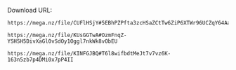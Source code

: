 Download URL:

```
https://mega.nz/file/CUFlHSjY#5EBhPZPfta3zcHSaZCtTw6ZiP6XTWr96UCZqY64AaEo
```

```
https://mega.nz/file/KUsGGTwA#OzmFnqZ-YSHSH5DivXaGl0vSdOy1Oggl7nkWk8vObEU
```

```
https://mega.nz/file/KINFGJBQ#T6l8wifbdtMeJt7v7vz6K-163n5zb7p4DMi0x7pP4II
```
